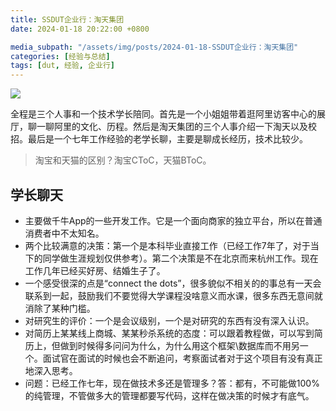 ```yaml
---
title: SSDUT企业行：淘天集团
date: 2024-01-18 20:22:00 +0800

media_subpath: "/assets/img/posts/2024-01-18-SSDUT企业行：淘天集团"
categories: [经验与总结]
tags: [dut, 经验, 企业行]
---
```


![](1.jpg)

全程是三个人事和一个技术学长陪同。首先是一个小姐姐带着逛阿里访客中心的展厅，聊一聊阿里的文化、历程。然后是淘天集团的三个人事介绍一下淘天以及校招。最后是一个七年工作经验的老学长聊，主要是聊成长经历，技术比较少。

> 淘宝和天猫的区别？淘宝CToC，天猫BToC。

## 学长聊天

- 主要做千牛App的一些开发工作。它是一个面向商家的独立平台，所以在普通消费者中不太知名。
- 两个比较满意的决策：第一个是本科毕业直接工作（已经工作7年了，对于当下的同学做生涯规划仅供参考）。第二个决策是不在北京而来杭州工作。现在工作几年已经买好房、结婚生子了。
- 一个感受很深的点是“connect the dots”，很多貌似不相关的的事总有一天会联系到一起，鼓励我们不要觉得大学课程没啥意义而水课，很多东西无意间就消除了某种门槛。
- 对研究生的评价：一个是会议级别，一个是对研究的东西有没有深入认识。
- 对简历上某某线上商城、某某秒杀系统的态度：可以跟着教程做，可以写到简历上，但做到时候得多问问为什么，为什么用这个框架\数据库而不用另一个。面试官在面试的时候也会不断追问，考察面试者对于这个项目有没有真正地深入思考。
- 问题：已经工作七年，现在做技术多还是管理多？答：都有，不可能做100%的纯管理，不管做多大的管理都要写代码，这样在做决策的时候才有底气。
